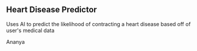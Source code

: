 ## Heart Disease Predictor

Uses AI to predict the likelihood of contracting a heart disease based off of user's medical data

Ananya

